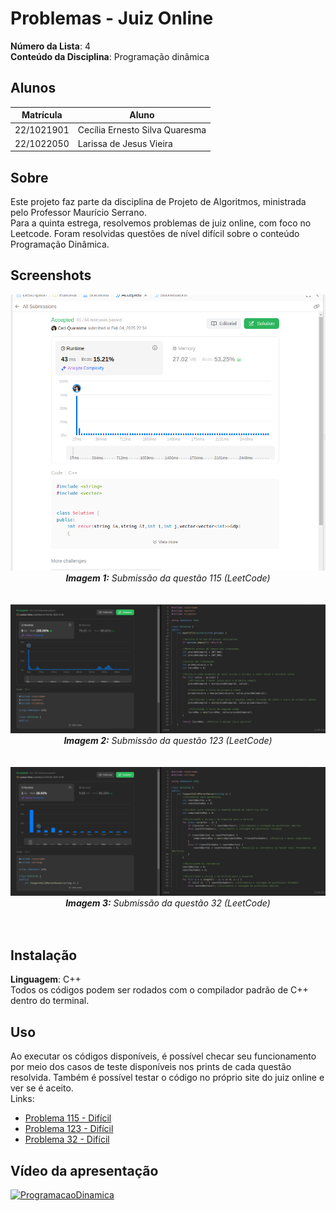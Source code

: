 
# Problemas - Juiz Online

**Número da Lista**: 4<br>
**Conteúdo da Disciplina**: Programação dinâmica<br>

## Alunos
|Matrícula | Aluno |
| -- | -- |
| 22/1021901  |  Cecília Ernesto Silva Quaresma |
| 22/1022050  |  Larissa de Jesus Vieira |

## Sobre 
Este projeto faz parte da disciplina de Projeto de Algoritmos, ministrada pelo Professor Maurício Serrano.<br> Para a quinta estrega, resolvemos problemas de juiz online, com foco no Leetcode. Foram resolvidas questões de nível difícil sobre o conteúdo Programação Dinâmica. 

## Screenshots
<center><img src="https://github.com/projeto-de-algoritmos-2024/PD_ProblemasJuizOnline/blob/master/distinctSub/ACdist.png?raw=true" alt="submissao_distincSubseq" width="800"/></center>
<center><i><b>Imagem 1:</b> Submissão da questão 115 (LeetCode)</i></center>
<br></br>
<center><img src="https://github.com/projeto-de-algoritmos-2024/PD_ProblemasJuizOnline/blob/master/bestTimeToBuySellStock/123submissao.png?raw=true" alt="submissao_bestTimeToBuyAndSellStock" width="800"/></center>
<center><i><b>Imagem 2:</b> Submissão da questão 123 (LeetCode)</i></center>
<br></br>
<center><img src="https://github.com/projeto-de-algoritmos-2024/PD_ProblemasJuizOnline/blob/master/longestValidParentheses/32submissao.png?raw=true" alt="submissao_longestValidParentheses" width="800"/></center>
<center><i><b>Imagem 3:</b> Submissão da questão 32 (LeetCode)</i></center>
<br></br>

## Instalação 
**Linguagem**: C++<br>
Todos os códigos podem ser rodados com o compilador padrão de C++ dentro do terminal.

## Uso 
Ao executar os códigos disponíveis, é possível checar seu funcionamento por meio dos casos de teste disponíveis nos prints de cada questão resolvida. Também é possível testar o código no próprio site do juiz online e ver se é aceito.<br>Links:
* [Problema 115 - Difícil](https://leetcode.com/problems/distinct-subsequences/description/)
* [Problema 123 - Difícil](https://leetcode.com/problems/best-time-to-buy-and-sell-stock-iii/description/)
* [Problema 32 - Difícil](https://leetcode.com/problems/longest-valid-parentheses/description/)

## Vídeo da apresentação
[![ProgramacaoDinamica](https://img.youtube.com/vi/X/0.jpg)](https://www.youtube.com/watch?v=X)




